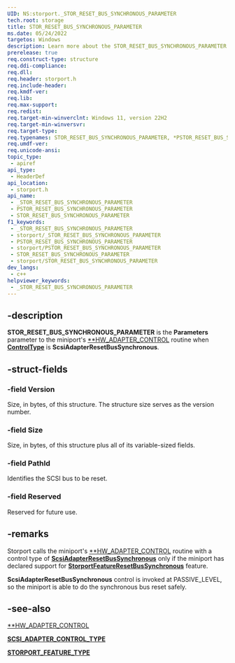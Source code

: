 ```yaml
---
UID: NS:storport._STOR_RESET_BUS_SYNCHRONOUS_PARAMETER
tech.root: storage
title: STOR_RESET_BUS_SYNCHRONOUS_PARAMETER
ms.date: 05/24/2022
targetos: Windows
description: Learn more about the STOR_RESET_BUS_SYNCHRONOUS_PARAMETER structure.
prerelease: true
req.construct-type: structure
req.ddi-compliance: 
req.dll: 
req.header: storport.h
req.include-header: 
req.kmdf-ver: 
req.lib: 
req.max-support: 
req.redist: 
req.target-min-winverclnt: Windows 11, version 22H2
req.target-min-winversvr: 
req.target-type: 
req.typenames: STOR_RESET_BUS_SYNCHRONOUS_PARAMETER, *PSTOR_RESET_BUS_SYNCHRONOUS_PARAMETER
req.umdf-ver: 
req.unicode-ansi: 
topic_type:
 - apiref
api_type:
 - HeaderDef
api_location:
 - storport.h
api_name:
 - _STOR_RESET_BUS_SYNCHRONOUS_PARAMETER
 - PSTOR_RESET_BUS_SYNCHRONOUS_PARAMETER
 - STOR_RESET_BUS_SYNCHRONOUS_PARAMETER
f1_keywords:
 - _STOR_RESET_BUS_SYNCHRONOUS_PARAMETER
 - storport/_STOR_RESET_BUS_SYNCHRONOUS_PARAMETER
 - PSTOR_RESET_BUS_SYNCHRONOUS_PARAMETER
 - storport/PSTOR_RESET_BUS_SYNCHRONOUS_PARAMETER
 - STOR_RESET_BUS_SYNCHRONOUS_PARAMETER
 - storport/STOR_RESET_BUS_SYNCHRONOUS_PARAMETER
dev_langs:
 - c++
helpviewer_keywords:
 - _STOR_RESET_BUS_SYNCHRONOUS_PARAMETER
---
```


## -description

**STOR_RESET_BUS_SYNCHRONOUS_PARAMETER** is the **Parameters** parameter to the miniport's [**HW_ADAPTER_CONTROL](nc-storport-hw_adapter_control.md) routine when [**ControlType**](ne-storport-scsi_adapter_control_type.md) is **ScsiAdapterResetBusSynchronous**.

## -struct-fields

### -field Version

Size, in bytes, of this structure. The structure size serves as the version number.

### -field Size

Size, in bytes, of this structure plus all of its variable-sized fields.

### -field PathId

Identifies the SCSI bus to be reset.

### -field Reserved

Reserved for future use.

## -remarks

Storport calls the miniport's [**HW_ADAPTER_CONTROL](nc-storport-hw_adapter_control.md) routine with a control type of [**ScsiAdapterResetBusSynchronous**](ne-storport-scsi_adapter_control_type.md) only if the miniport has declared support for [**StorportFeatureResetBusSynchronous**](ne-storport-storport_feature_type.md) feature.

**ScsiAdapterResetBusSynchronous** control is invoked at PASSIVE_LEVEL, so the miniport is able to do the synchronous bus reset safely.

## -see-also

[**HW_ADAPTER_CONTROL](nc-storport-hw_adapter_control.md)

[**SCSI_ADAPTER_CONTROL_TYPE**](ne-storport-scsi_adapter_control_type.md)

[**STORPORT_FEATURE_TYPE**](ne-storport-storport_feature_type.md)
